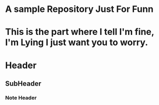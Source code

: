 # A sample Repository Just For Funn 

# This is the part where I tell I'm fine, I'm Lying I just want you to worry.

# Header 

## SubHeader


### Note Header 